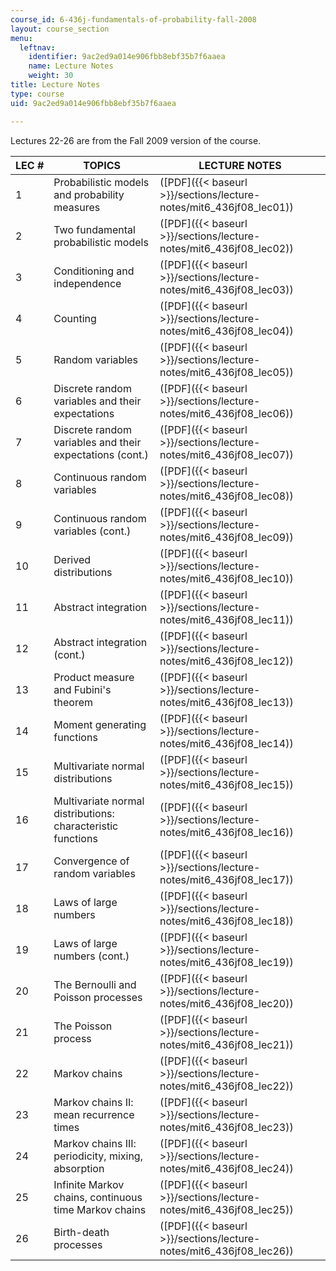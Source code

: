 ```yaml
---
course_id: 6-436j-fundamentals-of-probability-fall-2008
layout: course_section
menu:
  leftnav:
    identifier: 9ac2ed9a014e906fbb8ebf35b7f6aaea
    name: Lecture Notes
    weight: 30
title: Lecture Notes
type: course
uid: 9ac2ed9a014e906fbb8ebf35b7f6aaea

---
```


Lectures 22-26 are from the Fall 2009 version of the course.

| LEC # | TOPICS | LECTURE NOTES |
| --- | --- | --- |
| 1 | Probabilistic models and probability measures | ([PDF]({{< baseurl >}}/sections/lecture-notes/mit6_436jf08_lec01)) |
| 2 | Two fundamental probabilistic models | ([PDF]({{< baseurl >}}/sections/lecture-notes/mit6_436jf08_lec02)) |
| 3 | Conditioning and independence | ([PDF]({{< baseurl >}}/sections/lecture-notes/mit6_436jf08_lec03)) |
| 4 | Counting | ([PDF]({{< baseurl >}}/sections/lecture-notes/mit6_436jf08_lec04)) |
| 5 | Random variables | ([PDF]({{< baseurl >}}/sections/lecture-notes/mit6_436jf08_lec05)) |
| 6 | Discrete random variables and their expectations | ([PDF]({{< baseurl >}}/sections/lecture-notes/mit6_436jf08_lec06)) |
| 7 | Discrete random variables and their expectations (cont.) | ([PDF]({{< baseurl >}}/sections/lecture-notes/mit6_436jf08_lec07)) |
| 8 | Continuous random variables | ([PDF]({{< baseurl >}}/sections/lecture-notes/mit6_436jf08_lec08)) |
| 9 | Continuous random variables (cont.) | ([PDF]({{< baseurl >}}/sections/lecture-notes/mit6_436jf08_lec09)) |
| 10 | Derived distributions | ([PDF]({{< baseurl >}}/sections/lecture-notes/mit6_436jf08_lec10)) |
| 11 | Abstract integration | ([PDF]({{< baseurl >}}/sections/lecture-notes/mit6_436jf08_lec11)) |
| 12 | Abstract integration (cont.) | ([PDF]({{< baseurl >}}/sections/lecture-notes/mit6_436jf08_lec12)) |
| 13 | Product measure and Fubini's theorem | ([PDF]({{< baseurl >}}/sections/lecture-notes/mit6_436jf08_lec13)) |
| 14 | Moment generating functions | ([PDF]({{< baseurl >}}/sections/lecture-notes/mit6_436jf08_lec14)) |
| 15 | Multivariate normal distributions | ([PDF]({{< baseurl >}}/sections/lecture-notes/mit6_436jf08_lec15)) |
| 16 | Multivariate normal distributions: characteristic functions | ([PDF]({{< baseurl >}}/sections/lecture-notes/mit6_436jf08_lec16)) |
| 17 | Convergence of random variables | ([PDF]({{< baseurl >}}/sections/lecture-notes/mit6_436jf08_lec17)) |
| 18 | Laws of large numbers | ([PDF]({{< baseurl >}}/sections/lecture-notes/mit6_436jf08_lec18)) |
| 19 | Laws of large numbers (cont.) | ([PDF]({{< baseurl >}}/sections/lecture-notes/mit6_436jf08_lec19)) |
| 20 | The Bernoulli and Poisson processes | ([PDF]({{< baseurl >}}/sections/lecture-notes/mit6_436jf08_lec20)) |
| 21 | The Poisson process | ([PDF]({{< baseurl >}}/sections/lecture-notes/mit6_436jf08_lec21)) |
| 22 | Markov chains | ([PDF]({{< baseurl >}}/sections/lecture-notes/mit6_436jf08_lec22)) |
| 23 | Markov chains II: mean recurrence times | ([PDF]({{< baseurl >}}/sections/lecture-notes/mit6_436jf08_lec23)) |
| 24 | Markov chains III: periodicity, mixing, absorption | ([PDF]({{< baseurl >}}/sections/lecture-notes/mit6_436jf08_lec24)) |
| 25 | Infinite Markov chains, continuous time Markov chains | ([PDF]({{< baseurl >}}/sections/lecture-notes/mit6_436jf08_lec25)) |
| 26 | Birth-death processes | ([PDF]({{< baseurl >}}/sections/lecture-notes/mit6_436jf08_lec26))